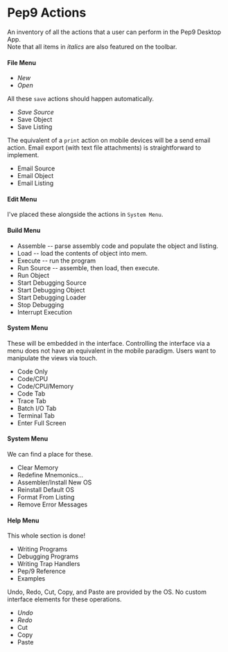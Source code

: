# Pep9 Actions
An inventory of all the actions that a user can perform in the Pep9 Desktop App.  
Note that all items in *italics* are also featured on the toolbar.    

#### File Menu
- *New*
- *Open*

All these `save` actions should happen automatically.  

- *Save Source*
- Save Object
- Save Listing

The equivalent of a `print` action on mobile devices will be a send email action.  Email export (with text file attachments) is straightforward to implement.    

- Email Source
- Email Object
- Email Listing

#### Edit Menu ####

I've placed these alongside the actions in `System Menu`. 

#### Build Menu ####

- Assemble -- parse assembly code and populate the object and listing.
- Load -- load the contents of object into mem.
- Execute -- run the program
- Run Source -- assemble, then load, then execute.
- Run Object
- Start Debugging Source
- Start Debugging Object
- Start Debugging Loader
- Stop Debugging
- Interrupt Execution

#### System Menu ####

These will be embedded in the interface.  Controlling the interface via a menu does not have an equivalent in the mobile paradigm.  Users want to manipulate the views via touch.   

- Code Only
- Code/CPU
- Code/CPU/Memory
- Code Tab
- Trace Tab
- Batch I/O Tab
- Terminal Tab
- Enter Full Screen

#### System Menu ####

We can find a place for these.

- Clear Memory
- Redefine Mnemonics...
- Assembler/Install New OS
- Reinstall Default OS
- Format From Listing
- Remove Error Messages

#### Help Menu ####

This whole section is done!

- Writing Programs
- Debugging Programs
- Writing Trap Handlers
- Pep/9 Reference
- Examples

Undo, Redo, Cut, Copy, and Paste are provided by the OS. No custom interface elements for these operations.

- *Undo*
- *Redo*
- Cut
- Copy
- Paste


